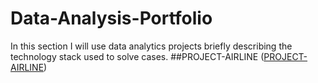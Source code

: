 # Data-Analysis-Portfolio
In this section I will use data analytics projects briefly describing the technology stack used to solve cases.
##PROJECT-AIRLINE
([PROJECT-AIRLINE](https://github.com/Manh404/Project-Airline))
